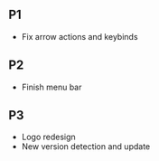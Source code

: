 ## P1
- Fix arrow actions and keybinds

## P2
- Finish menu bar

## P3
- Logo redesign
- New version detection and update